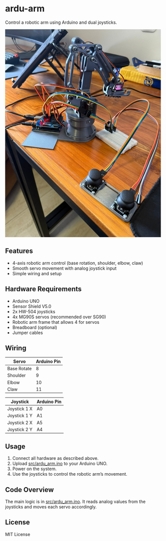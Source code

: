 # ardu-arm

Control a robotic arm using Arduino and dual joysticks.

![Complete Setup](gallery/complete-setup.jpeg)

## Features

- 4-axis robotic arm control (base rotation, shoulder, elbow, claw)
- Smooth servo movement with analog joystick input
- Simple wiring and setup

## Hardware Requirements

- Arduino UNO
- Sensor Shield V5.0
- 2x HW-504 joysticks
- 4x MG90S servos (recommended over SG90)
- Robotic arm frame that allows 4 for servos
- Breadboard (optional)
- Jumper cables

## Wiring

| Servo         | Arduino Pin |
|---------------|-------------|
| Base Rotate   | 8           |
| Shoulder      | 9           |
| Elbow         | 10          |
| Claw          | 11          |

| Joystick      | Arduino Pin |
|---------------|-------------|
| Joystick 1 X  | A0          |
| Joystick 1 Y  | A1          |
| Joystick 2 X  | A5          |
| Joystick 2 Y  | A4          |

## Usage

1. Connect all hardware as described above.
2. Upload [src/ardu_arm.ino](src/ardu_arm.ino) to your Arduino UNO.
3. Power on the system.
4. Use the joysticks to control the robotic arm’s movement.

## Code Overview

The main logic is in [src/ardu_arm.ino](src/ardu_arm.ino). It reads analog values from the joysticks and moves each servo accordingly.

## License

MIT License